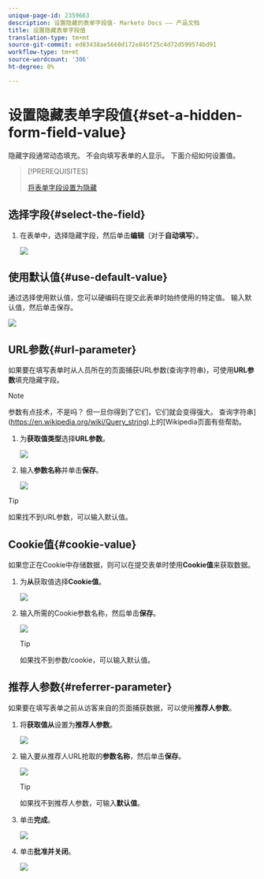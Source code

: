 ```yaml
---
unique-page-id: 2359663
description: 设置隐藏的表单字段值- Marketo Docs —— 产品文档
title: 设置隐藏表单字段值
translation-type: tm+mt
source-git-commit: ed83438ae5660d172e845f25c4d72d599574bd91
workflow-type: tm+mt
source-wordcount: '306'
ht-degree: 0%

---
```



# 设置隐藏表单字段值{#set-a-hidden-form-field-value}

隐藏字段通常动态填充。 不会向填写表单的人显示。 下面介绍如何设置值。

>[!PREREQUISITES]
>
>[将表单字段设置为隐藏](/help/marketo/product-docs/demand-generation/forms/form-fields/set-a-form-field-as-hidden.md)

## 选择字段{#select-the-field}

1. 在表单中，选择隐藏字段，然后单击&#x200B;**编辑**（对于&#x200B;**自动填写**）。

   ![](assets/autofill.png)

## 使用默认值{#use-default-value}

通过选择使用默认值，您可以硬编码在提交此表单时始终使用的特定值。 输入默认值，然后单击保存。

![](assets/image2014-9-15-13-3a5-3a27.png)

## URL参数{#url-parameter}

如果要在填写表单时从人员所在的页面捕获URL参数(查询字符串)，可使用&#x200B;**URL参数**&#x200B;填充隐藏字段。

>[!NOTE]
>
>参数有点技术，不是吗？ 但一旦你得到了它们，它们就会变得强大。 查询字符串](https://en.wikipedia.org/wiki/Query_string)上的[Wikipedia页面有些帮助。

1. 为&#x200B;**获取值类型**&#x200B;选择&#x200B;**URL参数**。

   ![](assets/image2014-9-15-13-3a6-3a48.png)

1. 输入&#x200B;**参数名称**&#x200B;并单击&#x200B;**保存**。

   ![](assets/image2014-9-15-13-3a7-3a35.png)

>[!TIP]
>
>如果找不到URL参数，可以输入默认值。

## Cookie值{#cookie-value}

如果您正在Cookie中存储数据，则可以在提交表单时使用&#x200B;**Cookie值**&#x200B;来获取数据。

1. 为&#x200B;**从**&#x200B;获取值选择&#x200B;**Cookie值**。

   ![](assets/image2014-9-15-13-3a8-3a21.png)

1. 输入所需的Cookie参数名称，然后单击&#x200B;**保存**。

   ![](assets/image2014-9-15-13-3a8-3a43.png)

   >[!TIP]
   >
   >如果找不到参数/cookie，可以输入默认值。

## 推荐人参数{#referrer-parameter}

如果要在填写表单之前从访客来自的页面捕获数据，可以使用&#x200B;**推荐人参数**。

1. 将&#x200B;**获取值从**&#x200B;设置为&#x200B;**推荐人参数**。

   ![](assets/image2014-9-15-13-3a9-3a31.png)

1. 输入要从推荐人URL抢取的&#x200B;**参数名称**，然后单击&#x200B;**保存**。

   ![](assets/image2014-9-15-13-3a9-3a56.png)

   >[!TIP]
   >
   >如果找不到推荐人参数，可输入&#x200B;**默认值**。

1. 单击&#x200B;**完成**。

   ![](assets/image2014-9-15-13-3a10-3a26.png)

1. 单击&#x200B;**批准并关闭**。

   ![](assets/image2014-9-15-13-3a10-3a43.png)
